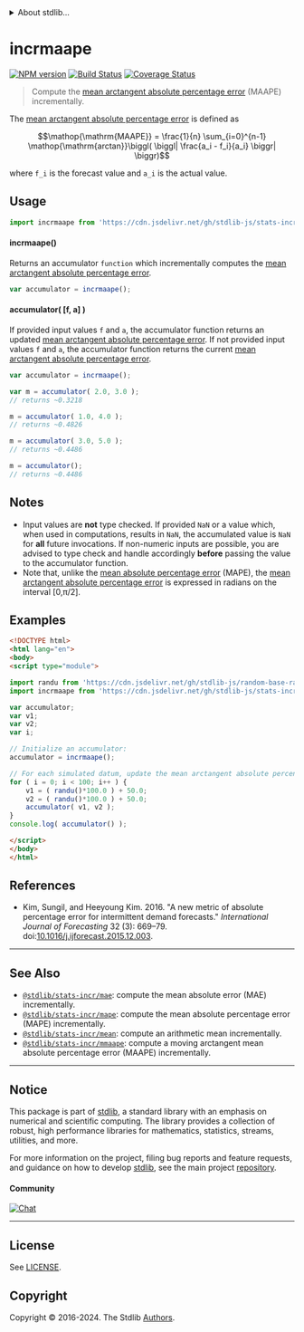 <!--

@license Apache-2.0

Copyright (c) 2018 The Stdlib Authors.

Licensed under the Apache License, Version 2.0 (the "License");
you may not use this file except in compliance with the License.
You may obtain a copy of the License at

   http://www.apache.org/licenses/LICENSE-2.0

Unless required by applicable law or agreed to in writing, software
distributed under the License is distributed on an "AS IS" BASIS,
WITHOUT WARRANTIES OR CONDITIONS OF ANY KIND, either express or implied.
See the License for the specific language governing permissions and
limitations under the License.

-->


<details>
  <summary>
    About stdlib...
  </summary>
  <p>We believe in a future in which the web is a preferred environment for numerical computation. To help realize this future, we've built stdlib. stdlib is a standard library, with an emphasis on numerical and scientific computation, written in JavaScript (and C) for execution in browsers and in Node.js.</p>
  <p>The library is fully decomposable, being architected in such a way that you can swap out and mix and match APIs and functionality to cater to your exact preferences and use cases.</p>
  <p>When you use stdlib, you can be absolutely certain that you are using the most thorough, rigorous, well-written, studied, documented, tested, measured, and high-quality code out there.</p>
  <p>To join us in bringing numerical computing to the web, get started by checking us out on <a href="https://github.com/stdlib-js/stdlib">GitHub</a>, and please consider <a href="https://opencollective.com/stdlib">financially supporting stdlib</a>. We greatly appreciate your continued support!</p>
</details>

# incrmaape

[![NPM version][npm-image]][npm-url] [![Build Status][test-image]][test-url] [![Coverage Status][coverage-image]][coverage-url] <!-- [![dependencies][dependencies-image]][dependencies-url] -->

> Compute the [mean arctangent absolute percentage error][@kim:2016a] (MAAPE) incrementally.

<section class="intro">

The [mean arctangent absolute percentage error][@kim:2016a] is defined as

<!-- <equation class="equation" label="eq:mean_arctangent_absolute_percentage_error" align="center" raw="\operatorname{MAAPE}  = \frac{1}{n} \sum_{i=0}^{n-1} \operatorname{arctan}\biggl( \biggl| \frac{a_i - f_i}{a_i} \biggr| \biggr)" alt="Equation for the mean arctangent absolute percentage error."> -->

```math
\mathop{\mathrm{MAAPE}}  = \frac{1}{n} \sum_{i=0}^{n-1} \mathop{\mathrm{arctan}}\biggl( \biggl| \frac{a_i - f_i}{a_i} \biggr| \biggr)
```

<!-- <div class="equation" align="center" data-raw-text="\operatorname{MAAPE}  = \frac{1}{n} \sum_{i=0}^{n-1} \operatorname{arctan} \biggl( \biggl| \frac{a_i - f_i}{a_i} \biggr| \biggr)" data-equation="eq:mean_arctangent_absolute_percentage_error">
    <img src="https://cdn.jsdelivr.net/gh/stdlib-js/stdlib@d40d38b97af0f02f0fcc47100c3ebaca25db7c0d/lib/node_modules/@stdlib/stats/incr/maape/docs/img/equation_mean_arctangent_absolute_percentage_error.svg" alt="Equation for the mean arctangent absolute percentage error.">
    <br>
</div> -->

<!-- </equation> -->

where `f_i` is the forecast value and `a_i` is the actual value.

</section>

<!-- /.intro -->



<section class="usage">

## Usage

```javascript
import incrmaape from 'https://cdn.jsdelivr.net/gh/stdlib-js/stats-incr-maape@esm/index.mjs';
```

#### incrmaape()

Returns an accumulator `function` which incrementally computes the [mean arctangent absolute percentage error][@kim:2016a].

```javascript
var accumulator = incrmaape();
```

#### accumulator( \[f, a] )

If provided input values `f` and `a`, the accumulator function returns an updated [mean arctangent absolute percentage error][@kim:2016a]. If not provided input values `f` and `a`, the accumulator function returns the current [mean arctangent absolute percentage error][@kim:2016a].

```javascript
var accumulator = incrmaape();

var m = accumulator( 2.0, 3.0 );
// returns ~0.3218

m = accumulator( 1.0, 4.0 );
// returns ~0.4826

m = accumulator( 3.0, 5.0 );
// returns ~0.4486

m = accumulator();
// returns ~0.4486
```

</section>

<!-- /.usage -->

<section class="notes">

## Notes

-   Input values are **not** type checked. If provided `NaN` or a value which, when used in computations, results in `NaN`, the accumulated value is `NaN` for **all** future invocations. If non-numeric inputs are possible, you are advised to type check and handle accordingly **before** passing the value to the accumulator function.
-   Note that, unlike the [mean absolute percentage error][@stdlib/stats/incr/mape] (MAPE), the [mean arctangent absolute percentage error][@kim:2016a] is expressed in radians on the interval \[0,π/2].

</section>

<!-- /.notes -->

<section class="examples">

## Examples

<!-- eslint no-undef: "error" -->

```html
<!DOCTYPE html>
<html lang="en">
<body>
<script type="module">

import randu from 'https://cdn.jsdelivr.net/gh/stdlib-js/random-base-randu@esm/index.mjs';
import incrmaape from 'https://cdn.jsdelivr.net/gh/stdlib-js/stats-incr-maape@esm/index.mjs';

var accumulator;
var v1;
var v2;
var i;

// Initialize an accumulator:
accumulator = incrmaape();

// For each simulated datum, update the mean arctangent absolute percentage error...
for ( i = 0; i < 100; i++ ) {
    v1 = ( randu()*100.0 ) + 50.0;
    v2 = ( randu()*100.0 ) + 50.0;
    accumulator( v1, v2 );
}
console.log( accumulator() );

</script>
</body>
</html>
```

</section>

<!-- /.examples -->

<section class="references">

## References

-   Kim, Sungil, and Heeyoung Kim. 2016. "A new metric of absolute percentage error for intermittent demand forecasts." _International Journal of Forecasting_ 32 (3): 669–79. doi:[10.1016/j.ijforecast.2015.12.003][@kim:2016a].

</section>

<!-- /.references -->

<!-- Section for related `stdlib` packages. Do not manually edit this section, as it is automatically populated. -->

<section class="related">

* * *

## See Also

-   <span class="package-name">[`@stdlib/stats-incr/mae`][@stdlib/stats/incr/mae]</span><span class="delimiter">: </span><span class="description">compute the mean absolute error (MAE) incrementally.</span>
-   <span class="package-name">[`@stdlib/stats-incr/mape`][@stdlib/stats/incr/mape]</span><span class="delimiter">: </span><span class="description">compute the mean absolute percentage error (MAPE) incrementally.</span>
-   <span class="package-name">[`@stdlib/stats-incr/mean`][@stdlib/stats/incr/mean]</span><span class="delimiter">: </span><span class="description">compute an arithmetic mean incrementally.</span>
-   <span class="package-name">[`@stdlib/stats-incr/mmaape`][@stdlib/stats/incr/mmaape]</span><span class="delimiter">: </span><span class="description">compute a moving arctangent mean absolute percentage error (MAAPE) incrementally.</span>

</section>

<!-- /.related -->

<!-- Section for all links. Make sure to keep an empty line after the `section` element and another before the `/section` close. -->


<section class="main-repo" >

* * *

## Notice

This package is part of [stdlib][stdlib], a standard library with an emphasis on numerical and scientific computing. The library provides a collection of robust, high performance libraries for mathematics, statistics, streams, utilities, and more.

For more information on the project, filing bug reports and feature requests, and guidance on how to develop [stdlib][stdlib], see the main project [repository][stdlib].

#### Community

[![Chat][chat-image]][chat-url]

---

## License

See [LICENSE][stdlib-license].


## Copyright

Copyright &copy; 2016-2024. The Stdlib [Authors][stdlib-authors].

</section>

<!-- /.stdlib -->

<!-- Section for all links. Make sure to keep an empty line after the `section` element and another before the `/section` close. -->

<section class="links">

[npm-image]: http://img.shields.io/npm/v/@stdlib/stats-incr-maape.svg
[npm-url]: https://npmjs.org/package/@stdlib/stats-incr-maape

[test-image]: https://github.com/stdlib-js/stats-incr-maape/actions/workflows/test.yml/badge.svg?branch=main
[test-url]: https://github.com/stdlib-js/stats-incr-maape/actions/workflows/test.yml?query=branch:main

[coverage-image]: https://img.shields.io/codecov/c/github/stdlib-js/stats-incr-maape/main.svg
[coverage-url]: https://codecov.io/github/stdlib-js/stats-incr-maape?branch=main

<!--

[dependencies-image]: https://img.shields.io/david/stdlib-js/stats-incr-maape.svg
[dependencies-url]: https://david-dm.org/stdlib-js/stats-incr-maape/main

-->

[chat-image]: https://img.shields.io/gitter/room/stdlib-js/stdlib.svg
[chat-url]: https://app.gitter.im/#/room/#stdlib-js_stdlib:gitter.im

[stdlib]: https://github.com/stdlib-js/stdlib

[stdlib-authors]: https://github.com/stdlib-js/stdlib/graphs/contributors

[umd]: https://github.com/umdjs/umd
[es-module]: https://developer.mozilla.org/en-US/docs/Web/JavaScript/Guide/Modules

[deno-url]: https://github.com/stdlib-js/stats-incr-maape/tree/deno
[deno-readme]: https://github.com/stdlib-js/stats-incr-maape/blob/deno/README.md
[umd-url]: https://github.com/stdlib-js/stats-incr-maape/tree/umd
[umd-readme]: https://github.com/stdlib-js/stats-incr-maape/blob/umd/README.md
[esm-url]: https://github.com/stdlib-js/stats-incr-maape/tree/esm
[esm-readme]: https://github.com/stdlib-js/stats-incr-maape/blob/esm/README.md
[branches-url]: https://github.com/stdlib-js/stats-incr-maape/blob/main/branches.md

[stdlib-license]: https://raw.githubusercontent.com/stdlib-js/stats-incr-maape/main/LICENSE

[@kim:2016a]: https://www.sciencedirect.com/science/article/pii/S0169207016000121

<!-- <related-links> -->

[@stdlib/stats/incr/mae]: https://github.com/stdlib-js/stats-incr-mae/tree/esm

[@stdlib/stats/incr/mape]: https://github.com/stdlib-js/stats-incr-mape/tree/esm

[@stdlib/stats/incr/mean]: https://github.com/stdlib-js/stats-incr-mean/tree/esm

[@stdlib/stats/incr/mmaape]: https://github.com/stdlib-js/stats-incr-mmaape/tree/esm

<!-- </related-links> -->

</section>

<!-- /.links -->
